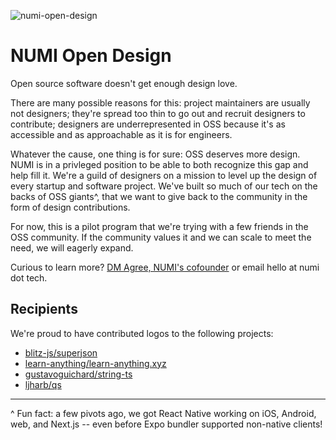 ![numi-open-design](https://github.com/numi-hq/open-design/assets/2617315/7dc9c3cb-bd6f-4b28-9ce7-9b152bef8749)

# NUMI Open Design


Open source software doesn't get enough design love. 

There are many possible reasons for this: project maintainers are usually not designers; they're spread too thin to go out and recruit designers to contribute; designers are underrepresented in OSS because it's as accessible and as approachable as it is for engineers.

Whatever the cause, one thing is for sure: OSS deserves more design. NUMI is in a privleged position to be able to both recognize this gap and help fill it. We're a guild of designers on a mission to level up the design of every startup and software project. We've built so much of our tech on the backs of OSS giants^, that we want to give back to the community in the form of design contributions.

For now, this is a pilot program that we're trying with a few friends in the OSS community. If the community values it and we can scale to meet the need, we will eagerly expand.

Curious to learn more? [DM Agree, NUMI's cofounder](https://twitter.com/agreeahmed) or email hello at numi dot tech.

## Recipients
We're proud to have contributed logos to the following projects:
- [blitz-js/superjson](https://github.com/blitz-js/superjson/commit/9bca77c28a94304545bf65762bd7218c6361fc01)
- [learn-anything/learn-anything.xyz](https://github.com/learn-anything/learn-anything.xyz/commit/41fdc1f71abde6c1ab48e6c1031c4ab3c2e23430)
- [gustavoguichard/string-ts](https://github.com/gustavoguichard/string-ts/commit/c2b6344a7efc76e65334bbf1ba8b0acb8deb32c6)
- [ljharb/qs](https://github.com/ljharb/qs/commit/65beed83a424e0ad41f638559dca40358e6cf804)

---
^ Fun fact: a few pivots ago, we got React Native working on iOS, Android, web, and Next.js -- even before Expo bundler supported non-native clients!
